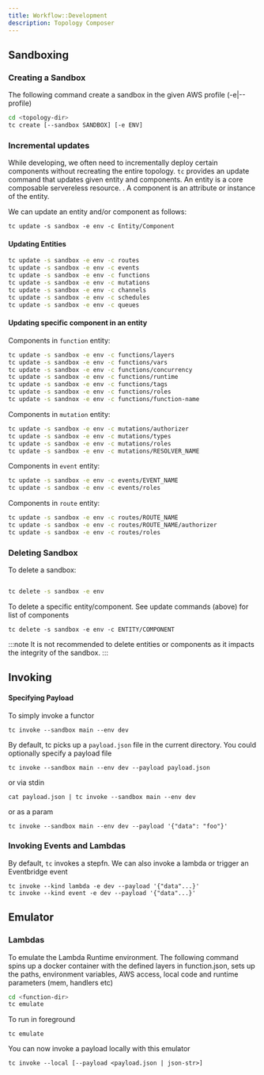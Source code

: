 ```yaml
---
title: Workflow::Development
description: Topology Composer
---
```


## Sandboxing

### Creating a Sandbox

The following command create a sandbox in the given AWS profile (-e|--profile)

```sh
cd <topology-dir>
tc create [--sandbox SANDBOX] [-e ENV]
```

### Incremental updates

While developing, we often need to incrementally deploy certain components without recreating the entire topology. `tc` provides an update command that updates given entity and components.
An entity is a core composable servereless resource. . A component is an attribute or instance of the entity.


We can update an entity and/or component as follows:

```
tc update -s sandbox -e env -c Entity/Component

```

#### Updating Entities


```sh
tc update -s sandbox -e env -c routes
tc update -s sandbox -e env -c events
tc update -s sandbox -e env -c functions
tc update -s sandbox -e env -c mutations
tc update -s sandbox -e env -c channels
tc update -s sandbox -e env -c schedules
tc update -s sandbox -e env -c queues
```

#### Updating specific component in an entity

Components in `function` entity:

```sh
tc update -s sandbox -e env -c functions/layers
tc update -s sandbox -e env -c functions/vars
tc update -s sandbox -e env -c functions/concurrency
tc update -s sandbox -e env -c functions/runtime
tc update -s sandbox -e env -c functions/tags
tc update -s sandbox -e env -c functions/roles
tc update -s sandnox -e env -c functions/function-name
```

Components in `mutation` entity:

```sh
tc update -s sandbox -e env -c mutations/authorizer
tc update -s sandbox -e env -c mutations/types
tc update -s sandbox -e env -c mutations/roles
tc update -s sandbox -e env -c mutations/RESOLVER_NAME
```

Components in `event` entity:

```sh
tc update -s sandbox -e env -c events/EVENT_NAME
tc update -s sandbox -e env -c events/roles
```

Components in `route` entity:

```sh
tc update -s sandbox -e env -c routes/ROUTE_NAME
tc update -s sandbox -e env -c routes/ROUTE_NAME/authorizer
tc update -s sandbox -e env -c routes/roles
```

### Deleting Sandbox

To delete a sandbox:

```sh

tc delete -s sandbox -e env
```

To delete a specific entity/component. See update commands (above) for list of components

```
tc delete -s sandbox -e env -c ENTITY/COMPONENT
```

:::note
It is not recommended to delete entities or components as it impacts the integrity of the sandbox.
:::


## Invoking

#### Specifying Payload

To simply invoke a functor

```
tc invoke --sandbox main --env dev
```
By default, tc picks up a `payload.json` file in the current directory. You could optionally specify a payload file

```
tc invoke --sandbox main --env dev --payload payload.json
```

or via stdin
```
cat payload.json | tc invoke --sandbox main --env dev
```

or as a param
```
tc invoke --sandbox main --env dev --payload '{"data": "foo"}'
```

### Invoking Events and Lambdas

By default, `tc` invokes a stepfn. We can also invoke a lambda or trigger an Eventbridge event

```
tc invoke --kind lambda -e dev --payload '{"data"...}'
tc invoke --kind event -e dev --payload '{"data"...}'
```


## Emulator

### Lambdas

To emulate the Lambda Runtime environment. The following command spins up a docker container with the defined layers in function.json, sets up the paths, environment variables, AWS access, local code and runtime parameters (mem, handlers etc)

```sh
cd <function-dir>
tc emulate
```

To run in foreground

```
tc emulate
```

You can now invoke a payload locally with this emulator

```
tc invoke --local [--payload <payload.json | json-str>]
```
